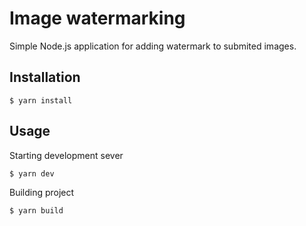 # Image watermarking

Simple Node.js application for adding watermark to submited images.


## Installation

```
$ yarn install
```

## Usage

Starting development sever
```
$ yarn dev
```

Building project
```
$ yarn build
```
